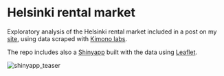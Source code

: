 # Helsinki rental market
Exploratory analysis of the Helsinki rental market included in a post on my [site](http://factsandfigures.me/2015/02/10/helsinki-housing-/), using data scraped with [Kimono labs](https://www.kimonolabs.com/).

The repo includes also a [Shinyapp](http://www.shinyapps.io/) built with the data using [Leaflet](http://leafletjs.com/).

![shinyapp_teaser](http://factsandfigures.me/img/post-helsinki-housing/post-helsinki-housing-teaser.png)
